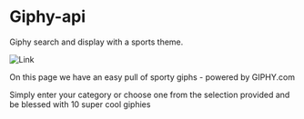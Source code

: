 # Giphy-api
Giphy search and display with a sports theme.

![Link](https://codenode21.github.io/Giphy-api/)

On this page we have an easy pull of sporty giphs - powered by GIPHY.com

Simply enter your category or choose one from the selection provided and be blessed with 10 super cool giphies





